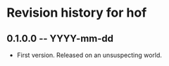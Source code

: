# Revision history for hof

## 0.1.0.0 -- YYYY-mm-dd

* First version. Released on an unsuspecting world.
